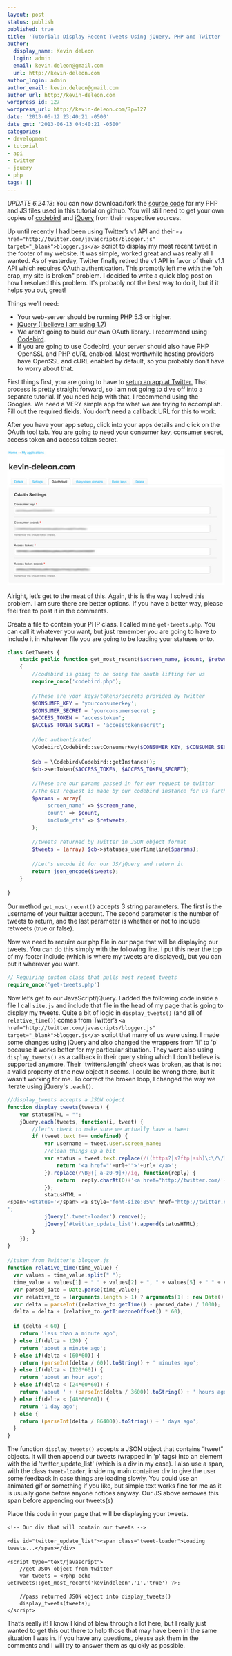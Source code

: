 ```yaml
---
layout: post
status: publish
published: true
title: 'Tutorial: Display Recent Tweets Using jQuery, PHP and Twitter''s API'
author:
  display_name: Kevin deLeon
  login: admin
  email: kevin.deleon@gmail.com
  url: http://kevin-deleon.com
author_login: admin
author_email: kevin.deleon@gmail.com
author_url: http://kevin-deleon.com
wordpress_id: 127
wordpress_url: http://kevin-deleon.com/?p=127
date: '2013-06-12 23:40:21 -0500'
date_gmt: '2013-06-13 04:40:21 -0500'
categories:
- development
- tutorial
- api
- twitter
- jquery
- php
tags: []
---
```

*UPDATE 6.24.13*: You can now download/fork the <a href="https://github.com/kevindeleon/get-tweets" target="_blank">source code</a> for my PHP and JS files used in this tutorial on github. You will still need to get your own copies of <a href="https://github.com/mynetx/codebird-php" target="_blank">codebird</a> and <a href="http://jquery.com" target="_blank">jQuery</a> from their respective sources. 

Up until recently I had been using Twitter&rsquo;s v1 API and their `<a href="http://twitter.com/javascripts/blogger.js" target="_blank">blogger.js</a>` script to display my most recent tweet in the footer of my website. It was simple, worked great and was really all I wanted. As of yesterday, Twitter finally retired the v1 API in favor of their v1.1 API which requires OAuth authentication. This promptly left me with the "oh crap, my site is broken" problem. I decided to write a quick blog post on how I resolved this problem. It's probably not the best way to do it, but if it helps you out, great!

Things we&rsquo;ll need:

* Your web-server should be running PHP 5.3 or higher.
* <a href="http://jquery.com/" target="_blank">jQuery (I believe I am using 1.7)</a>
* We aren&rsquo;t going to build our own OAuth library. I recommend using <a href="https://github.com/mynetx/codebird-php">Codebird</a>.
* If you are going to use Codebird, your server should also have PHP OpenSSL and PHP cURL enabled. Most worthwhile hosting providers have OpenSSL and cURL enabled by default, so you probably don&rsquo;t have to worry about that.

First things first, you are going to have to <a href="https://dev.twitter.com/apps" target="_blank">setup an app at Twitter.</a>  That process is pretty straight forward, so I am not going to dive off into a separate tutorial.  If you need help with that, I recommend using the Googles.  We need a VERY simple app for what we are trying to accomplish.  Fill out the required fields.  You don&rsquo;t need a callback URL for this to work.

After you have your app setup, click into your apps details and click on the OAuth tool tab.  You are going to need your consumer key, consumer secret, access token and access token secret.

<img src="/wp-content/uploads/2013/06/oauth.jpg" alt="Twitter OAuth Tool" class="img-max">

Alright, let&rsquo;s get to the meat of this. Again, this is the way I solved this problem.  I am sure there are better options.  If you have a better way, please feel free to post it in the comments.

Create a file to contain your PHP class. I called mine `get-tweets.php`. You can call it whatever you want, but just remember you are going to have to include it in whatever file you are going to be loading your statuses onto.

```php
class GetTweets {
	static public function get_most_recent($screen_name, $count, $retweets)
	{
		//codebird is going to be doing the oauth lifting for us
		require_once('codebird.php');

		//These are your keys/tokens/secrets provided by Twitter
		$CONSUMER_KEY = 'yourconsumerkey';
		$CONSUMER_SECRET = 'yourconsumersecret';
		$ACCESS_TOKEN = 'accesstoken';
		$ACCESS_TOKEN_SECRET = 'accesstokensecret';

		//Get authenticated
		\Codebird\Codebird::setConsumerKey($CONSUMER_KEY, $CONSUMER_SECRET);

		$cb = \Codebird\Codebird::getInstance();
		$cb->setToken($ACCESS_TOKEN, $ACCESS_TOKEN_SECRET);

		//These are our params passed in for our request to twitter
		//The GET request is made by our codebird instance for us further down
		$params = array(
			'screen_name' => $screen_name,
			'count' => $count,
			'include_rts' => $retweets,
		);

		//tweets returned by Twitter in JSON object format
	    $tweets = (array) $cb->statuses_userTimeline($params);

		//Let's encode it for our JS/jQuery and return it
		return json_encode($tweets);
	}

}
```

Our method `get_most_recent()` accepts 3 string parameters.  The first is the username of your twitter account.  The second parameter is the number of tweets to return, and the last parameter is whether or not to include retweets (true or false).

Now we need to require our php file in our page that will be displaying our tweets.  You can do this simply with the following line.  I put this near the top of my footer include (which is where my tweets are displayed), but you can put it wherever you want.

```php
// Requiring custom class that pulls most recent tweets
require_once('get-tweets.php')
```

Now let&rsquo;s get to our JavaScript/jQuery.  I added the following code inside a file I call `site.js` and include that file in the head of my page that is going to display my tweets. Quite a bit of logic in `display_tweets()` (and all of `relative_time()`) comes from Twitter&rsquo;s `<a href="http://twitter.com/javascripts/blogger.js" target="_blank">blogger.js</a>` script that many of us were using.  I made some changes using jQuery and also changed the wrappers from 'li' to 'p' because it works better for my particular situation.  They were also using `display_tweets()` as a callback in their query string which I don&rsquo;t believe is supported anymore. Their 'twitters.length' check was broken, as that is not a valid property of the new object it seems. I could be wrong there, but it wasn&rsquo;t working for me. To correct the broken loop, I changed the way we iterate using jQuery's `.each()`.

```js
//display_tweets accepts a JSON object
function display_tweets(tweets) {
    var statusHTML = "";
	jQuery.each(tweets, function(i, tweet) {
	    //let's check to make sure we actually have a tweet
		if (tweet.text !== undefined) {
			var username = tweet.user.screen_name;
			//clean things up a bit
            var status = tweet.text.replace(/((https?|s?ftp|ssh)\:\/\/[^"\s\<\>]*[^.,;'">\:\s\<\>\)\]\!])/g, function(url) {
                return '<a href="'+url+'">'+url+'</a>';
            }).replace(/\B@([_a-z0-9]+)/ig, function(reply) {
                return  reply.charAt(0)+'<a href="http://twitter.com/'+reply.substring(1)+'">'+reply.substring(1)+'</a>';
            });
            statusHTML = '
<span>'+status+'</span> <a style="font-size:85%" href="http://twitter.com/'+username+'/statuses/'+tweet.id_str+'">'+relative_time(tweet.created_at)+'</a>
';
            jQuery('.tweet-loader').remove();
            jQuery('#twitter_update_list').append(statusHTML);
		}
	});
}

//taken from Twitter's blogger.js
function relative_time(time_value) {
  var values = time_value.split(" ");
  time_value = values[1] + " " + values[2] + ", " + values[5] + " " + values[3];
  var parsed_date = Date.parse(time_value);
  var relative_to = (arguments.length > 1) ? arguments[1] : new Date();
  var delta = parseInt((relative_to.getTime() - parsed_date) / 1000);
  delta = delta + (relative_to.getTimezoneOffset() * 60);

  if (delta < 60) {
    return 'less than a minute ago';
  } else if(delta < 120) {
    return 'about a minute ago';
  } else if(delta < (60*60)) {
    return (parseInt(delta / 60)).toString() + ' minutes ago';
  } else if(delta < (120*60)) {
    return 'about an hour ago';
  } else if(delta < (24*60*60)) {
    return 'about ' + (parseInt(delta / 3600)).toString() + ' hours ago';
  } else if(delta < (48*60*60)) {
    return '1 day ago';
  } else {
    return (parseInt(delta / 86400)).toString() + ' days ago';
  }
}
```

The function `display_tweets()` accepts a JSON object that contains &ldquo;tweet&rdquo; objects. It will then append our tweets (wrapped in 'p' tags) into an element with the id 'twitter_update_list' (which is a div in my case). I also use a span, with the class `tweet-loader`, inside my main container div to give the user some feedback in case things are loading slowly.  You could use an animated gif or something if you like, but simple text works fine for me as it is usually gone before anyone notices anyway.  Our JS above removes this span before appending our tweets(s)

Place this code in your page that will be displaying your tweets.

```
<!-- Our div that will contain our tweets -->

<div id="twitter_update_list"><span class="tweet-loader">Loading tweets...</span></div>

<script type="text/javascript">
    //get JSON object from twitter
	var tweets = <?php echo GetTweets::get_most_recent('kevindeleon','1','true') ?>;

	//pass returned JSON object into display_tweets()
	display_tweets(tweets);
</script>
```

That&rsquo;s really it!  I know I kind of blew through a lot here, but I really just wanted to get this out there to help those that may have been in the same situation I was in.  If you have any questions, please ask them in the comments and I will try to answer them as quickly as possible.